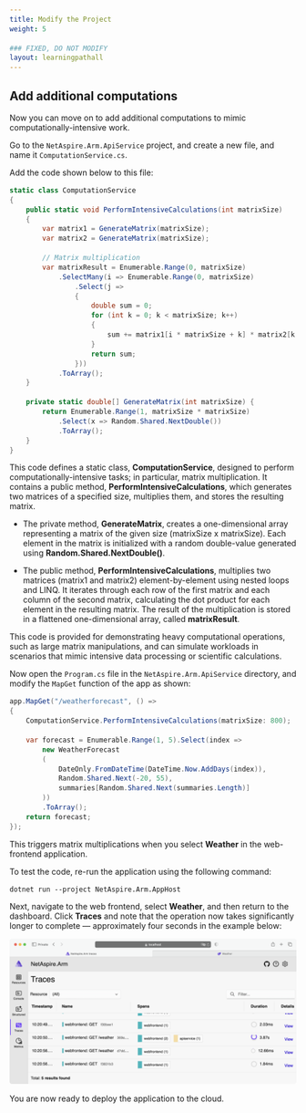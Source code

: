 ```yaml
---
title: Modify the Project
weight: 5

### FIXED, DO NOT MODIFY
layout: learningpathall
---
```


## Add additional computations

Now you can move on to add additional computations to mimic computationally-intensive work. 

Go to the `NetAspire.Arm.ApiService` project, and create a new file, and name it `ComputationService.cs`. 

Add the code shown below to this file:

```cs
static class ComputationService
{
    public static void PerformIntensiveCalculations(int matrixSize)
    {
        var matrix1 = GenerateMatrix(matrixSize);
        var matrix2 = GenerateMatrix(matrixSize);

        // Matrix multiplication 
        var matrixResult = Enumerable.Range(0, matrixSize)            
            .SelectMany(i => Enumerable.Range(0, matrixSize)
                .Select(j =>
                {
                    double sum = 0;
                    for (int k = 0; k < matrixSize; k++)
                    {
                        sum += matrix1[i * matrixSize + k] * matrix2[k * matrixSize + j];
                    }
                    return sum;
                }))
            .ToArray();        
    }

    private static double[] GenerateMatrix(int matrixSize) {
        return Enumerable.Range(1, matrixSize * matrixSize)
            .Select(x => Random.Shared.NextDouble())
            .ToArray();
    }   
}
```

This code defines a static class, **ComputationService**, designed to perform computationally-intensive tasks; in particular, matrix multiplication. It contains a public method, **PerformIntensiveCalculations**, which generates two matrices of a specified size, multiplies them, and stores the resulting matrix.

* The private method, **GenerateMatrix**, creates a one-dimensional array representing a matrix of the given size (matrixSize x matrixSize). Each element in the matrix is initialized with a random double-value generated using **Random.Shared.NextDouble()**.

* The public method, **PerformIntensiveCalculations**, multiplies two matrices (matrix1 and matrix2) element-by-element using nested loops and LINQ. It iterates through each row of the first matrix and each column of the second matrix, calculating the dot product for each element in the resulting matrix. The result of the multiplication is stored in a flattened one-dimensional array, called **matrixResult**.

This code is provided for demonstrating heavy computational operations, such as large matrix manipulations, and can simulate workloads in scenarios that mimic intensive data processing or scientific calculations.

Now open the `Program.cs` file in the `NetAspire.Arm.ApiService` directory, and modify the `MapGet` function of the app as shown:

```cs
app.MapGet("/weatherforecast", () =>
{
    ComputationService.PerformIntensiveCalculations(matrixSize: 800);

    var forecast = Enumerable.Range(1, 5).Select(index =>
        new WeatherForecast
        (
            DateOnly.FromDateTime(DateTime.Now.AddDays(index)),
            Random.Shared.Next(-20, 55),
            summaries[Random.Shared.Next(summaries.Length)]
        ))
        .ToArray();
    return forecast;
});
```

This triggers matrix multiplications when you select **Weather** in the web-frontend application.

To test the code, re-run the application using the following command:

```console
dotnet run --project NetAspire.Arm.AppHost 
```

Next, navigate to the web frontend, select **Weather**, and then return to the dashboard. Click **Traces** and note that the operation now takes significantly longer to complete — approximately four seconds in the example below:

![fig4 alt-text#center](figures/04.png "Figure 4: Traces Example.")

You are now ready to deploy the application to the cloud.
